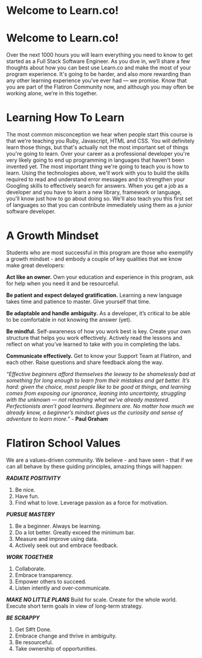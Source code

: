 # Welcome to Learn.co! 

# Welcome to Learn.co! 

Over the next 1000 hours you will learn everything you need to know to get started as a Full Stack Software Engineer. As you dive in, we’ll share a few thoughts about how you can best use Learn.co and make the most of your program experience. It's going to be harder, and also more rewarding than any other learning experience you've ever had — we promise. Know that you are part of the Flatiron Community now, and although you may often be working alone, we’re in this together.

# Learning How To Learn

The most common misconception we hear when people start this course is that we're teaching you Ruby, Javascript, HTML and CSS. You will definitely learn those things, but that's actually not the most important set of things you're going to learn. 
Over your career as a professional developer you're very likely going to end up programming in languages that haven't been invented yet. The most important thing we're going to teach you is how to learn. Using the technologies above, we'll work with you to build the skills required to read and understand error messages and to strengthen your Googling skills to effectively search for answers. When you get a job as a developer and you have to learn a new library, framework or language, you'll know just how to go about doing so. We'll also teach you this first set of languages so that you can contribute immediately using them as a junior software developer.

# A Growth Mindset

Students who are most successful in this program are those who exemplify a growth mindset - and embody a couple of key qualities that we know make great developers:

**Act like an owner.** Own your education and experience in this program, ask for help when you need it and be resourceful. 

**Be patient and expect delayed gratification.** Learning a new language takes time and patience to master. Give yourself that time. 
 
**Be adaptable and handle ambiguity.** As a developer, it’s critical to be able to be comfortable in not knowing the answer (yet).  
 
**Be mindful.** Self-awareness of how you work best is key. Create your own structure that helps you work effectively. Actively read the lessons and reflect on what you’ve learned to take with you in completing the labs.
 
**Communicate effectively.** Get to know your Support Team at Flatiron, and each other. Raise questions and share feedback along the way. 

*“Effective beginners afford themselves the leeway to be shamelessly bad at something for long enough to learn from their mistakes and get better. It’s hard: given the choice, most people like to be good at things, and learning comes from exposing our ignorance, leaning into uncertainty, struggling with the unknown — not rehashing what we’ve already mastered. Perfectionists aren’t good learners. Beginners are. No matter how much we already know, a beginner’s mindset gives us the curiosity and sense of adventure to learn more.”* - **Paul Graham**

# Flatiron School Values

We are a values-driven community. We believe - and have seen - that if we can all behave by these guiding principles, amazing things will happen:

 ***RADIATE POSITIVITY***
1. Be nice.
2. Have fun.
3. Find what to love. Leverage passion as a force for motivation.
 
***PURSUE MASTERY***
1. Be a beginner. Always be learning.
2. Do a lot better. Greatly exceed the minimum bar.
3. Measure and improve using data.
4. Actively seek out and embrace feedback.

***WORK TOGETHER***
1. Collaborate.
2. Embrace transparency.
3. Empower others to succeed.
4. Listen intently and over-communicate.

***MAKE NO LITTLE PLANS***
Build for scale.
Create for the whole world.
Execute short term goals in view of long-term strategy.

***BE SCRAPPY***
1. Get S#!t Done.
2. Embrace change and thrive in ambiguity.
3. Be resourceful.
4. Take ownership of opportunities.
